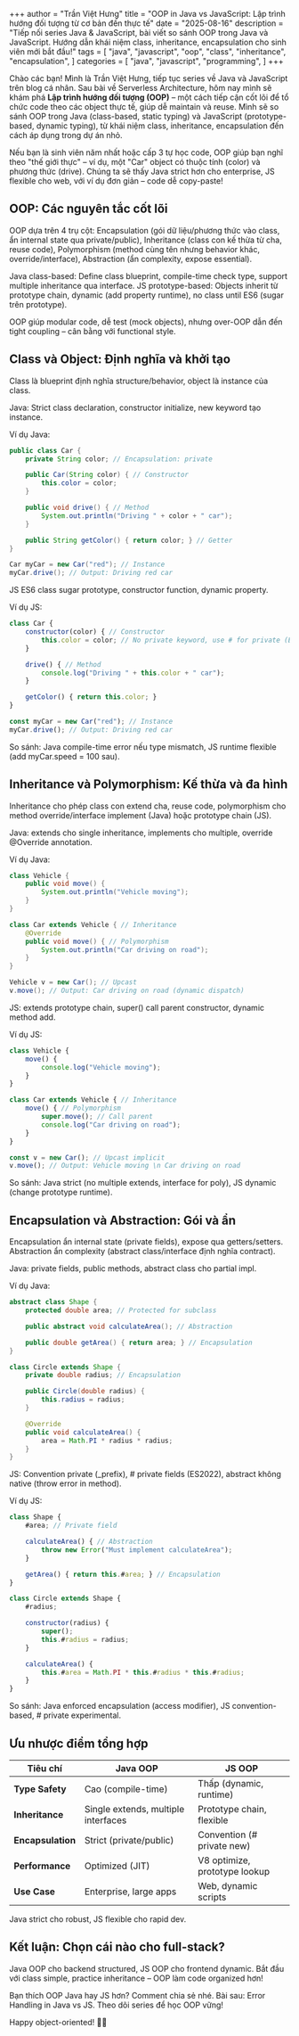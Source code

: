 +++
author = "Trần Việt Hưng"
title = "OOP in Java vs JavaScript: Lập trình hướng đối tượng từ cơ bản đến thực tế"
date = "2025-08-16"
description = "Tiếp nối series Java & JavaScript, bài viết so sánh OOP trong Java và JavaScript. Hướng dẫn khái niệm class, inheritance, encapsulation cho sinh viên mới bắt đầu!"
tags = [
    "java",
    "javascript",
    "oop",
    "class",
    "inheritance",
    "encapsulation",
]
categories = [
    "java",
    "javascript",
    "programming",
]
+++

Chào các bạn! Mình là Trần Việt Hưng, tiếp tục series về Java và JavaScript trên blog cá nhân. Sau bài về Serverless Architecture, hôm nay mình sẽ khám phá **Lập trình hướng đối tượng (OOP)** – một cách tiếp cận cốt lõi để tổ chức code theo các object thực tế, giúp dễ maintain và reuse. Mình sẽ so sánh OOP trong Java (class-based, static typing) và JavaScript (prototype-based, dynamic typing), từ khái niệm class, inheritance, encapsulation đến cách áp dụng trong dự án nhỏ.

Nếu bạn là sinh viên năm nhất hoặc cấp 3 tự học code, OOP giúp bạn nghĩ theo "thế giới thực" – ví dụ, một "Car" object có thuộc tính (color) và phương thức (drive). Chúng ta sẽ thấy Java strict hơn cho enterprise, JS flexible cho web, với ví dụ đơn giản – code dễ copy-paste!

## OOP: Các nguyên tắc cốt lõi

OOP dựa trên 4 trụ cột: Encapsulation (gói dữ liệu/phương thức vào class, ẩn internal state qua private/public), Inheritance (class con kế thừa từ cha, reuse code), Polymorphism (method cùng tên nhưng behavior khác, override/interface), Abstraction (ẩn complexity, expose essential).

Java class-based: Define class blueprint, compile-time check type, support multiple inheritance qua interface. JS prototype-based: Objects inherit từ prototype chain, dynamic (add property runtime), no class until ES6 (sugar trên prototype).

OOP giúp modular code, dễ test (mock objects), nhưng over-OOP dẫn đến tight coupling – cân bằng với functional style.

## Class và Object: Định nghĩa và khởi tạo

Class là blueprint định nghĩa structure/behavior, object là instance của class.

Java: Strict class declaration, constructor initialize, new keyword tạo instance.

Ví dụ Java:
```java
public class Car {
    private String color; // Encapsulation: private

    public Car(String color) { // Constructor
        this.color = color;
    }

    public void drive() { // Method
        System.out.println("Driving " + color + " car");
    }

    public String getColor() { return color; } // Getter
}

Car myCar = new Car("red"); // Instance
myCar.drive(); // Output: Driving red car
```

JS ES6 class sugar prototype, constructor function, dynamic property.

Ví dụ JS:
```javascript
class Car {
    constructor(color) { // Constructor
        this.color = color; // No private keyword, use # for private (ES2022)
    }

    drive() { // Method
        console.log("Driving " + this.color + " car");
    }

    getColor() { return this.color; }
}

const myCar = new Car("red"); // Instance
myCar.drive(); // Output: Driving red car
```

So sánh: Java compile-time error nếu type mismatch, JS runtime flexible (add myCar.speed = 100 sau).

## Inheritance và Polymorphism: Kế thừa và đa hình

Inheritance cho phép class con extend cha, reuse code, polymorphism cho method override/interface implement (Java) hoặc prototype chain (JS).

Java: extends cho single inheritance, implements cho multiple, override @Override annotation.

Ví dụ Java:
```java
class Vehicle {
    public void move() {
        System.out.println("Vehicle moving");
    }
}

class Car extends Vehicle { // Inheritance
    @Override
    public void move() { // Polymorphism
        System.out.println("Car driving on road");
    }
}

Vehicle v = new Car(); // Upcast
v.move(); // Output: Car driving on road (dynamic dispatch)
```

JS: extends prototype chain, super() call parent constructor, dynamic method add.

Ví dụ JS:
```javascript
class Vehicle {
    move() {
        console.log("Vehicle moving");
    }
}

class Car extends Vehicle { // Inheritance
    move() { // Polymorphism
        super.move(); // Call parent
        console.log("Car driving on road");
    }
}

const v = new Car(); // Upcast implicit
v.move(); // Output: Vehicle moving \n Car driving on road
```

So sánh: Java strict (no multiple extends, interface for poly), JS dynamic (change prototype runtime).

## Encapsulation và Abstraction: Gói và ẩn

Encapsulation ẩn internal state (private fields), expose qua getters/setters. Abstraction ẩn complexity (abstract class/interface định nghĩa contract).

Java: private fields, public methods, abstract class cho partial impl.

Ví dụ Java:
```java
abstract class Shape {
    protected double area; // Protected for subclass

    public abstract void calculateArea(); // Abstraction

    public double getArea() { return area; } // Encapsulation
}

class Circle extends Shape {
    private double radius; // Encapsulation

    public Circle(double radius) {
        this.radius = radius;
    }

    @Override
    public void calculateArea() {
        area = Math.PI * radius * radius;
    }
}
```

JS: Convention private (_prefix), # private fields (ES2022), abstract không native (throw error in method).

Ví dụ JS:
```javascript
class Shape {
    #area; // Private field

    calculateArea() { // Abstraction
        throw new Error("Must implement calculateArea");
    }

    getArea() { return this.#area; } // Encapsulation
}

class Circle extends Shape {
    #radius;

    constructor(radius) {
        super();
        this.#radius = radius;
    }

    calculateArea() {
        this.#area = Math.PI * this.#radius * this.#radius;
    }
}
```

So sánh: Java enforced encapsulation (access modifier), JS convention-based, # private experimental.

## Ưu nhược điểm tổng hợp

| Tiêu chí          | Java OOP                      | JS OOP                        |
|-------------------|-------------------------------|-------------------------------|
| **Type Safety**  | Cao (compile-time)           | Thấp (dynamic, runtime)      |
| **Inheritance**  | Single extends, multiple interfaces | Prototype chain, flexible    |
| **Encapsulation** | Strict (private/public)      | Convention (# private new)   |
| **Performance**  | Optimized (JIT)              | V8 optimize, prototype lookup |
| **Use Case**     | Enterprise, large apps       | Web, dynamic scripts         |

Java strict cho robust, JS flexible cho rapid dev.

## Kết luận: Chọn cái nào cho full-stack?

Java OOP cho backend structured, JS OOP cho frontend dynamic. Bắt đầu với class simple, practice inheritance – OOP làm code organized hơn!

Bạn thích OOP Java hay JS hơn? Comment chia sẻ nhé. Bài sau: Error Handling in Java vs JS. Theo dõi series để học OOP vững!

Happy object-oriented! 👥🔗

<!--more-->
